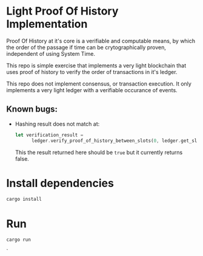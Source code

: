 # Light Proof Of History Implementation

Proof Of History at it's core is a verifiable and computable means, by which the order of the passage if time can be crytographically proven, independent of using System Time.

This repo is simple exercise that implements a very light blockchain that uses proof of history to verify the order of transactions in it's ledger.

This repo does not implement consensus, or transaction execution. It only implements a very light ledger with a verifiable occurance of events.

## Known bugs:

- Hashing result does not match at:
  ```rs
  let verification_result =
        ledger.verify_proof_of_history_between_slots(0, ledger.get_slots_height() - 1);
  ```
  This the result returned here should be `true` but it currently returns false.

# Install dependencies

```bash
cargo install
```

# Run

```bash
cargo run
```

`
